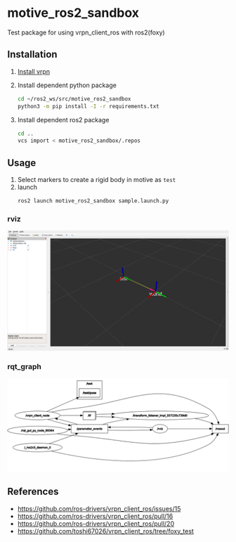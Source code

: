 # motive_ros2_sandbox
Test package for using vrpn_client_ros with ros2(foxy)

## Installation
1. [Install vrpn](https://github.com/vrpn/vrpn/wiki/Installing-and-testing)

2. Install dependent python package
    ```sh
    cd ~/ros2_ws/src/motive_ros2_sandbox
    python3 -m pip install -I -r requirements.txt
    ```

3. Install dependent ros2 package
    ```sh
    cd ..
    vcs import < motive_ros2_sandbox/.repos
    ```

## Usage
1. Select markers to create a rigid body in motive as `test`
2. launch
    ```sh
    ros2 launch motive_ros2_sandbox sample.launch.py
    ```

### rviz
![](assets/sample_rviz.png)

### rqt_graph
![](assets/sample_rosgraph.png)

## References
- https://github.com/ros-drivers/vrpn_client_ros/issues/15
- https://github.com/ros-drivers/vrpn_client_ros/pull/16
- https://github.com/ros-drivers/vrpn_client_ros/pull/20
- https://github.com/toshi67026/vrpn_client_ros/tree/foxy_test